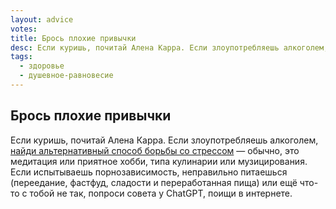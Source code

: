 ```yaml
---
layout: advice
votes:
title: Брось плохие привычки
desc: Если куришь, почитай Алена Карра. Если злоупотребляешь алкоголем, найди альтернативный способ борьбы со стрессом.
tags:
  - здоровье
  - душевное-равновесие
---
```


## Брось плохие привычки

Если куришь, почитай Алена Карра. Если злоупотребляешь алкоголем, [найди альтернативный способ борьбы со стрессом](https://lifehacker.ru/kak-menshe-pit/) — обычно, это медитация или приятное хобби, типа кулинарии или музицирования. Если испытываешь порнозависимость, неправильно питаешься (переедание, фастфуд, сладости и переработанная пища) или ещё что-то с тобой не так, попроси совета у ChatGPT, поищи в интернете.
